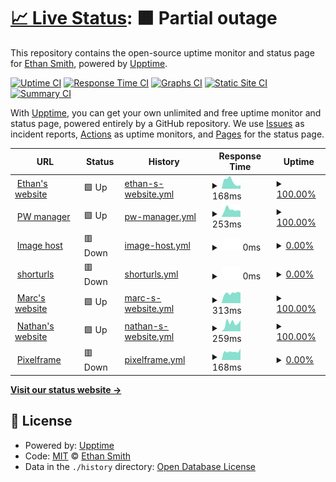 # [📈 Live Status](https://status.ethanhs.me): <!--live status--> **🟧 Partial outage**

This repository contains the open-source uptime monitor and status page for [Ethan Smith](https://ethanhs.me), powered by [Upptime](https://github.com/upptime/upptime).

[![Uptime CI](https://github.com/ethanhs/upptime/workflows/Uptime%20CI/badge.svg)](https://github.com/ethanhs/upptime/actions?query=workflow%3A%22Uptime+CI%22)
[![Response Time CI](https://github.com/ethanhs/upptime/workflows/Response%20Time%20CI/badge.svg)](https://github.com/ethanhs/upptime/actions?query=workflow%3A%22Response+Time+CI%22)
[![Graphs CI](https://github.com/ethanhs/upptime/workflows/Graphs%20CI/badge.svg)](https://github.com/ethanhs/upptime/actions?query=workflow%3A%22Graphs+CI%22)
[![Static Site CI](https://github.com/ethanhs/upptime/workflows/Static%20Site%20CI/badge.svg)](https://github.com/ethanhs/upptime/actions?query=workflow%3A%22Static+Site+CI%22)
[![Summary CI](https://github.com/ethanhs/upptime/workflows/Summary%20CI/badge.svg)](https://github.com/ethanhs/upptime/actions?query=workflow%3A%22Summary+CI%22)

With [Upptime](https://upptime.js.org), you can get your own unlimited and free uptime monitor and status page, powered entirely by a GitHub repository. We use [Issues](https://github.com/ethanhs/upptime/issues) as incident reports, [Actions](https://github.com/ethanhs/upptime/actions) as uptime monitors, and [Pages](https://status.ethanhs.me) for the status page.

<!--start: status pages-->
<!-- This summary is generated by Upptime (https://github.com/upptime/upptime) -->
<!-- Do not edit this manually, your changes will be overwritten -->
<!-- prettier-ignore -->
| URL | Status | History | Response Time | Uptime |
| --- | ------ | ------- | ------------- | ------ |
| <img alt="" src="https://icons.duckduckgo.com/ip3/ethanhs.me.ico" height="13"> [Ethan's website](https://ethanhs.me) | 🟩 Up | [ethan-s-website.yml](https://github.com/ethanhs/upptime/commits/HEAD/history/ethan-s-website.yml) | <details><summary><img alt="Response time graph" src="./graphs/ethan-s-website/response-time-week.png" height="20"> 168ms</summary><br><a href="https://status.ethanhs.me/history/ethan-s-website"><img alt="Response time 178" src="https://img.shields.io/endpoint?url=https%3A%2F%2Fraw.githubusercontent.com%2Fethanhs%2Fupptime%2FHEAD%2Fapi%2Fethan-s-website%2Fresponse-time.json"></a><br><a href="https://status.ethanhs.me/history/ethan-s-website"><img alt="24-hour response time 86" src="https://img.shields.io/endpoint?url=https%3A%2F%2Fraw.githubusercontent.com%2Fethanhs%2Fupptime%2FHEAD%2Fapi%2Fethan-s-website%2Fresponse-time-day.json"></a><br><a href="https://status.ethanhs.me/history/ethan-s-website"><img alt="7-day response time 168" src="https://img.shields.io/endpoint?url=https%3A%2F%2Fraw.githubusercontent.com%2Fethanhs%2Fupptime%2FHEAD%2Fapi%2Fethan-s-website%2Fresponse-time-week.json"></a><br><a href="https://status.ethanhs.me/history/ethan-s-website"><img alt="30-day response time 140" src="https://img.shields.io/endpoint?url=https%3A%2F%2Fraw.githubusercontent.com%2Fethanhs%2Fupptime%2FHEAD%2Fapi%2Fethan-s-website%2Fresponse-time-month.json"></a><br><a href="https://status.ethanhs.me/history/ethan-s-website"><img alt="1-year response time 148" src="https://img.shields.io/endpoint?url=https%3A%2F%2Fraw.githubusercontent.com%2Fethanhs%2Fupptime%2FHEAD%2Fapi%2Fethan-s-website%2Fresponse-time-year.json"></a></details> | <details><summary><a href="https://status.ethanhs.me/history/ethan-s-website">100.00%</a></summary><a href="https://status.ethanhs.me/history/ethan-s-website"><img alt="All-time uptime 85.21%" src="https://img.shields.io/endpoint?url=https%3A%2F%2Fraw.githubusercontent.com%2Fethanhs%2Fupptime%2FHEAD%2Fapi%2Fethan-s-website%2Fuptime.json"></a><br><a href="https://status.ethanhs.me/history/ethan-s-website"><img alt="24-hour uptime 100.00%" src="https://img.shields.io/endpoint?url=https%3A%2F%2Fraw.githubusercontent.com%2Fethanhs%2Fupptime%2FHEAD%2Fapi%2Fethan-s-website%2Fuptime-day.json"></a><br><a href="https://status.ethanhs.me/history/ethan-s-website"><img alt="7-day uptime 100.00%" src="https://img.shields.io/endpoint?url=https%3A%2F%2Fraw.githubusercontent.com%2Fethanhs%2Fupptime%2FHEAD%2Fapi%2Fethan-s-website%2Fuptime-week.json"></a><br><a href="https://status.ethanhs.me/history/ethan-s-website"><img alt="30-day uptime 100.00%" src="https://img.shields.io/endpoint?url=https%3A%2F%2Fraw.githubusercontent.com%2Fethanhs%2Fupptime%2FHEAD%2Fapi%2Fethan-s-website%2Fuptime-month.json"></a><br><a href="https://status.ethanhs.me/history/ethan-s-website"><img alt="1-year uptime 100.00%" src="https://img.shields.io/endpoint?url=https%3A%2F%2Fraw.githubusercontent.com%2Fethanhs%2Fupptime%2FHEAD%2Fapi%2Fethan-s-website%2Fuptime-year.json"></a></details>
| <img alt="" src="https://icons.duckduckgo.com/ip3/pw.ethanhs.me.ico" height="13"> [PW manager](https://pw.ethanhs.me) | 🟩 Up | [pw-manager.yml](https://github.com/ethanhs/upptime/commits/HEAD/history/pw-manager.yml) | <details><summary><img alt="Response time graph" src="./graphs/pw-manager/response-time-week.png" height="20"> 253ms</summary><br><a href="https://status.ethanhs.me/history/pw-manager"><img alt="Response time 311" src="https://img.shields.io/endpoint?url=https%3A%2F%2Fraw.githubusercontent.com%2Fethanhs%2Fupptime%2FHEAD%2Fapi%2Fpw-manager%2Fresponse-time.json"></a><br><a href="https://status.ethanhs.me/history/pw-manager"><img alt="24-hour response time 201" src="https://img.shields.io/endpoint?url=https%3A%2F%2Fraw.githubusercontent.com%2Fethanhs%2Fupptime%2FHEAD%2Fapi%2Fpw-manager%2Fresponse-time-day.json"></a><br><a href="https://status.ethanhs.me/history/pw-manager"><img alt="7-day response time 253" src="https://img.shields.io/endpoint?url=https%3A%2F%2Fraw.githubusercontent.com%2Fethanhs%2Fupptime%2FHEAD%2Fapi%2Fpw-manager%2Fresponse-time-week.json"></a><br><a href="https://status.ethanhs.me/history/pw-manager"><img alt="30-day response time 196" src="https://img.shields.io/endpoint?url=https%3A%2F%2Fraw.githubusercontent.com%2Fethanhs%2Fupptime%2FHEAD%2Fapi%2Fpw-manager%2Fresponse-time-month.json"></a><br><a href="https://status.ethanhs.me/history/pw-manager"><img alt="1-year response time 328" src="https://img.shields.io/endpoint?url=https%3A%2F%2Fraw.githubusercontent.com%2Fethanhs%2Fupptime%2FHEAD%2Fapi%2Fpw-manager%2Fresponse-time-year.json"></a></details> | <details><summary><a href="https://status.ethanhs.me/history/pw-manager">100.00%</a></summary><a href="https://status.ethanhs.me/history/pw-manager"><img alt="All-time uptime 88.32%" src="https://img.shields.io/endpoint?url=https%3A%2F%2Fraw.githubusercontent.com%2Fethanhs%2Fupptime%2FHEAD%2Fapi%2Fpw-manager%2Fuptime.json"></a><br><a href="https://status.ethanhs.me/history/pw-manager"><img alt="24-hour uptime 100.00%" src="https://img.shields.io/endpoint?url=https%3A%2F%2Fraw.githubusercontent.com%2Fethanhs%2Fupptime%2FHEAD%2Fapi%2Fpw-manager%2Fuptime-day.json"></a><br><a href="https://status.ethanhs.me/history/pw-manager"><img alt="7-day uptime 100.00%" src="https://img.shields.io/endpoint?url=https%3A%2F%2Fraw.githubusercontent.com%2Fethanhs%2Fupptime%2FHEAD%2Fapi%2Fpw-manager%2Fuptime-week.json"></a><br><a href="https://status.ethanhs.me/history/pw-manager"><img alt="30-day uptime 100.00%" src="https://img.shields.io/endpoint?url=https%3A%2F%2Fraw.githubusercontent.com%2Fethanhs%2Fupptime%2FHEAD%2Fapi%2Fpw-manager%2Fuptime-month.json"></a><br><a href="https://status.ethanhs.me/history/pw-manager"><img alt="1-year uptime 91.28%" src="https://img.shields.io/endpoint?url=https%3A%2F%2Fraw.githubusercontent.com%2Fethanhs%2Fupptime%2FHEAD%2Fapi%2Fpw-manager%2Fuptime-year.json"></a></details>
| <img alt="" src="https://icons.duckduckgo.com/ip3/i.0xe.me.ico" height="13"> [Image host](https://i.0xe.me) | 🟥 Down | [image-host.yml](https://github.com/ethanhs/upptime/commits/HEAD/history/image-host.yml) | <details><summary><img alt="Response time graph" src="./graphs/image-host/response-time-week.png" height="20"> 0ms</summary><br><a href="https://status.ethanhs.me/history/image-host"><img alt="Response time 325" src="https://img.shields.io/endpoint?url=https%3A%2F%2Fraw.githubusercontent.com%2Fethanhs%2Fupptime%2FHEAD%2Fapi%2Fimage-host%2Fresponse-time.json"></a><br><a href="https://status.ethanhs.me/history/image-host"><img alt="24-hour response time 0" src="https://img.shields.io/endpoint?url=https%3A%2F%2Fraw.githubusercontent.com%2Fethanhs%2Fupptime%2FHEAD%2Fapi%2Fimage-host%2Fresponse-time-day.json"></a><br><a href="https://status.ethanhs.me/history/image-host"><img alt="7-day response time 0" src="https://img.shields.io/endpoint?url=https%3A%2F%2Fraw.githubusercontent.com%2Fethanhs%2Fupptime%2FHEAD%2Fapi%2Fimage-host%2Fresponse-time-week.json"></a><br><a href="https://status.ethanhs.me/history/image-host"><img alt="30-day response time 0" src="https://img.shields.io/endpoint?url=https%3A%2F%2Fraw.githubusercontent.com%2Fethanhs%2Fupptime%2FHEAD%2Fapi%2Fimage-host%2Fresponse-time-month.json"></a><br><a href="https://status.ethanhs.me/history/image-host"><img alt="1-year response time 0" src="https://img.shields.io/endpoint?url=https%3A%2F%2Fraw.githubusercontent.com%2Fethanhs%2Fupptime%2FHEAD%2Fapi%2Fimage-host%2Fresponse-time-year.json"></a></details> | <details><summary><a href="https://status.ethanhs.me/history/image-host">0.00%</a></summary><a href="https://status.ethanhs.me/history/image-host"><img alt="All-time uptime 50.86%" src="https://img.shields.io/endpoint?url=https%3A%2F%2Fraw.githubusercontent.com%2Fethanhs%2Fupptime%2FHEAD%2Fapi%2Fimage-host%2Fuptime.json"></a><br><a href="https://status.ethanhs.me/history/image-host"><img alt="24-hour uptime 0.00%" src="https://img.shields.io/endpoint?url=https%3A%2F%2Fraw.githubusercontent.com%2Fethanhs%2Fupptime%2FHEAD%2Fapi%2Fimage-host%2Fuptime-day.json"></a><br><a href="https://status.ethanhs.me/history/image-host"><img alt="7-day uptime 0.00%" src="https://img.shields.io/endpoint?url=https%3A%2F%2Fraw.githubusercontent.com%2Fethanhs%2Fupptime%2FHEAD%2Fapi%2Fimage-host%2Fuptime-week.json"></a><br><a href="https://status.ethanhs.me/history/image-host"><img alt="30-day uptime 1.38%" src="https://img.shields.io/endpoint?url=https%3A%2F%2Fraw.githubusercontent.com%2Fethanhs%2Fupptime%2FHEAD%2Fapi%2Fimage-host%2Fuptime-month.json"></a><br><a href="https://status.ethanhs.me/history/image-host"><img alt="1-year uptime 0.00%" src="https://img.shields.io/endpoint?url=https%3A%2F%2Fraw.githubusercontent.com%2Fethanhs%2Fupptime%2FHEAD%2Fapi%2Fimage-host%2Fuptime-year.json"></a></details>
| <img alt="" src="https://icons.duckduckgo.com/ip3/s.0xe.me.ico" height="13"> [shorturls](https://s.0xe.me/admin) | 🟥 Down | [shorturls.yml](https://github.com/ethanhs/upptime/commits/HEAD/history/shorturls.yml) | <details><summary><img alt="Response time graph" src="./graphs/shorturls/response-time-week.png" height="20"> 0ms</summary><br><a href="https://status.ethanhs.me/history/shorturls"><img alt="Response time 0" src="https://img.shields.io/endpoint?url=https%3A%2F%2Fraw.githubusercontent.com%2Fethanhs%2Fupptime%2FHEAD%2Fapi%2Fshorturls%2Fresponse-time.json"></a><br><a href="https://status.ethanhs.me/history/shorturls"><img alt="24-hour response time 0" src="https://img.shields.io/endpoint?url=https%3A%2F%2Fraw.githubusercontent.com%2Fethanhs%2Fupptime%2FHEAD%2Fapi%2Fshorturls%2Fresponse-time-day.json"></a><br><a href="https://status.ethanhs.me/history/shorturls"><img alt="7-day response time 0" src="https://img.shields.io/endpoint?url=https%3A%2F%2Fraw.githubusercontent.com%2Fethanhs%2Fupptime%2FHEAD%2Fapi%2Fshorturls%2Fresponse-time-week.json"></a><br><a href="https://status.ethanhs.me/history/shorturls"><img alt="30-day response time 0" src="https://img.shields.io/endpoint?url=https%3A%2F%2Fraw.githubusercontent.com%2Fethanhs%2Fupptime%2FHEAD%2Fapi%2Fshorturls%2Fresponse-time-month.json"></a><br><a href="https://status.ethanhs.me/history/shorturls"><img alt="1-year response time 0" src="https://img.shields.io/endpoint?url=https%3A%2F%2Fraw.githubusercontent.com%2Fethanhs%2Fupptime%2FHEAD%2Fapi%2Fshorturls%2Fresponse-time-year.json"></a></details> | <details><summary><a href="https://status.ethanhs.me/history/shorturls">0.00%</a></summary><a href="https://status.ethanhs.me/history/shorturls"><img alt="All-time uptime 35.97%" src="https://img.shields.io/endpoint?url=https%3A%2F%2Fraw.githubusercontent.com%2Fethanhs%2Fupptime%2FHEAD%2Fapi%2Fshorturls%2Fuptime.json"></a><br><a href="https://status.ethanhs.me/history/shorturls"><img alt="24-hour uptime 0.00%" src="https://img.shields.io/endpoint?url=https%3A%2F%2Fraw.githubusercontent.com%2Fethanhs%2Fupptime%2FHEAD%2Fapi%2Fshorturls%2Fuptime-day.json"></a><br><a href="https://status.ethanhs.me/history/shorturls"><img alt="7-day uptime 0.00%" src="https://img.shields.io/endpoint?url=https%3A%2F%2Fraw.githubusercontent.com%2Fethanhs%2Fupptime%2FHEAD%2Fapi%2Fshorturls%2Fuptime-week.json"></a><br><a href="https://status.ethanhs.me/history/shorturls"><img alt="30-day uptime 1.38%" src="https://img.shields.io/endpoint?url=https%3A%2F%2Fraw.githubusercontent.com%2Fethanhs%2Fupptime%2FHEAD%2Fapi%2Fshorturls%2Fuptime-month.json"></a><br><a href="https://status.ethanhs.me/history/shorturls"><img alt="1-year uptime 0.00%" src="https://img.shields.io/endpoint?url=https%3A%2F%2Fraw.githubusercontent.com%2Fethanhs%2Fupptime%2FHEAD%2Fapi%2Fshorturls%2Fuptime-year.json"></a></details>
| <img alt="" src="https://icons.duckduckgo.com/ip3/marcdav.is.ico" height="13"> [Marc's website](https://marcdav.is) | 🟩 Up | [marc-s-website.yml](https://github.com/ethanhs/upptime/commits/HEAD/history/marc-s-website.yml) | <details><summary><img alt="Response time graph" src="./graphs/marc-s-website/response-time-week.png" height="20"> 313ms</summary><br><a href="https://status.ethanhs.me/history/marc-s-website"><img alt="Response time 396" src="https://img.shields.io/endpoint?url=https%3A%2F%2Fraw.githubusercontent.com%2Fethanhs%2Fupptime%2FHEAD%2Fapi%2Fmarc-s-website%2Fresponse-time.json"></a><br><a href="https://status.ethanhs.me/history/marc-s-website"><img alt="24-hour response time 324" src="https://img.shields.io/endpoint?url=https%3A%2F%2Fraw.githubusercontent.com%2Fethanhs%2Fupptime%2FHEAD%2Fapi%2Fmarc-s-website%2Fresponse-time-day.json"></a><br><a href="https://status.ethanhs.me/history/marc-s-website"><img alt="7-day response time 313" src="https://img.shields.io/endpoint?url=https%3A%2F%2Fraw.githubusercontent.com%2Fethanhs%2Fupptime%2FHEAD%2Fapi%2Fmarc-s-website%2Fresponse-time-week.json"></a><br><a href="https://status.ethanhs.me/history/marc-s-website"><img alt="30-day response time 336" src="https://img.shields.io/endpoint?url=https%3A%2F%2Fraw.githubusercontent.com%2Fethanhs%2Fupptime%2FHEAD%2Fapi%2Fmarc-s-website%2Fresponse-time-month.json"></a><br><a href="https://status.ethanhs.me/history/marc-s-website"><img alt="1-year response time 369" src="https://img.shields.io/endpoint?url=https%3A%2F%2Fraw.githubusercontent.com%2Fethanhs%2Fupptime%2FHEAD%2Fapi%2Fmarc-s-website%2Fresponse-time-year.json"></a></details> | <details><summary><a href="https://status.ethanhs.me/history/marc-s-website">100.00%</a></summary><a href="https://status.ethanhs.me/history/marc-s-website"><img alt="All-time uptime 92.69%" src="https://img.shields.io/endpoint?url=https%3A%2F%2Fraw.githubusercontent.com%2Fethanhs%2Fupptime%2FHEAD%2Fapi%2Fmarc-s-website%2Fuptime.json"></a><br><a href="https://status.ethanhs.me/history/marc-s-website"><img alt="24-hour uptime 100.00%" src="https://img.shields.io/endpoint?url=https%3A%2F%2Fraw.githubusercontent.com%2Fethanhs%2Fupptime%2FHEAD%2Fapi%2Fmarc-s-website%2Fuptime-day.json"></a><br><a href="https://status.ethanhs.me/history/marc-s-website"><img alt="7-day uptime 100.00%" src="https://img.shields.io/endpoint?url=https%3A%2F%2Fraw.githubusercontent.com%2Fethanhs%2Fupptime%2FHEAD%2Fapi%2Fmarc-s-website%2Fuptime-week.json"></a><br><a href="https://status.ethanhs.me/history/marc-s-website"><img alt="30-day uptime 100.00%" src="https://img.shields.io/endpoint?url=https%3A%2F%2Fraw.githubusercontent.com%2Fethanhs%2Fupptime%2FHEAD%2Fapi%2Fmarc-s-website%2Fuptime-month.json"></a><br><a href="https://status.ethanhs.me/history/marc-s-website"><img alt="1-year uptime 99.89%" src="https://img.shields.io/endpoint?url=https%3A%2F%2Fraw.githubusercontent.com%2Fethanhs%2Fupptime%2FHEAD%2Fapi%2Fmarc-s-website%2Fuptime-year.json"></a></details>
| <img alt="" src="https://icons.duckduckgo.com/ip3/nathanp.me.ico" height="13"> [Nathan's website](https://nathanp.me) | 🟩 Up | [nathan-s-website.yml](https://github.com/ethanhs/upptime/commits/HEAD/history/nathan-s-website.yml) | <details><summary><img alt="Response time graph" src="./graphs/nathan-s-website/response-time-week.png" height="20"> 259ms</summary><br><a href="https://status.ethanhs.me/history/nathan-s-website"><img alt="Response time 197" src="https://img.shields.io/endpoint?url=https%3A%2F%2Fraw.githubusercontent.com%2Fethanhs%2Fupptime%2FHEAD%2Fapi%2Fnathan-s-website%2Fresponse-time.json"></a><br><a href="https://status.ethanhs.me/history/nathan-s-website"><img alt="24-hour response time 344" src="https://img.shields.io/endpoint?url=https%3A%2F%2Fraw.githubusercontent.com%2Fethanhs%2Fupptime%2FHEAD%2Fapi%2Fnathan-s-website%2Fresponse-time-day.json"></a><br><a href="https://status.ethanhs.me/history/nathan-s-website"><img alt="7-day response time 259" src="https://img.shields.io/endpoint?url=https%3A%2F%2Fraw.githubusercontent.com%2Fethanhs%2Fupptime%2FHEAD%2Fapi%2Fnathan-s-website%2Fresponse-time-week.json"></a><br><a href="https://status.ethanhs.me/history/nathan-s-website"><img alt="30-day response time 199" src="https://img.shields.io/endpoint?url=https%3A%2F%2Fraw.githubusercontent.com%2Fethanhs%2Fupptime%2FHEAD%2Fapi%2Fnathan-s-website%2Fresponse-time-month.json"></a><br><a href="https://status.ethanhs.me/history/nathan-s-website"><img alt="1-year response time 202" src="https://img.shields.io/endpoint?url=https%3A%2F%2Fraw.githubusercontent.com%2Fethanhs%2Fupptime%2FHEAD%2Fapi%2Fnathan-s-website%2Fresponse-time-year.json"></a></details> | <details><summary><a href="https://status.ethanhs.me/history/nathan-s-website">100.00%</a></summary><a href="https://status.ethanhs.me/history/nathan-s-website"><img alt="All-time uptime 96.32%" src="https://img.shields.io/endpoint?url=https%3A%2F%2Fraw.githubusercontent.com%2Fethanhs%2Fupptime%2FHEAD%2Fapi%2Fnathan-s-website%2Fuptime.json"></a><br><a href="https://status.ethanhs.me/history/nathan-s-website"><img alt="24-hour uptime 100.00%" src="https://img.shields.io/endpoint?url=https%3A%2F%2Fraw.githubusercontent.com%2Fethanhs%2Fupptime%2FHEAD%2Fapi%2Fnathan-s-website%2Fuptime-day.json"></a><br><a href="https://status.ethanhs.me/history/nathan-s-website"><img alt="7-day uptime 100.00%" src="https://img.shields.io/endpoint?url=https%3A%2F%2Fraw.githubusercontent.com%2Fethanhs%2Fupptime%2FHEAD%2Fapi%2Fnathan-s-website%2Fuptime-week.json"></a><br><a href="https://status.ethanhs.me/history/nathan-s-website"><img alt="30-day uptime 100.00%" src="https://img.shields.io/endpoint?url=https%3A%2F%2Fraw.githubusercontent.com%2Fethanhs%2Fupptime%2FHEAD%2Fapi%2Fnathan-s-website%2Fuptime-month.json"></a><br><a href="https://status.ethanhs.me/history/nathan-s-website"><img alt="1-year uptime 96.63%" src="https://img.shields.io/endpoint?url=https%3A%2F%2Fraw.githubusercontent.com%2Fethanhs%2Fupptime%2FHEAD%2Fapi%2Fnathan-s-website%2Fuptime-year.json"></a></details>
| <img alt="" src="https://icons.duckduckgo.com/ip3/pixelframe.nathanp.me.ico" height="13"> [Pixelframe](http://pixelframe.nathanp.me) | 🟥 Down | [pixelframe.yml](https://github.com/ethanhs/upptime/commits/HEAD/history/pixelframe.yml) | <details><summary><img alt="Response time graph" src="./graphs/pixelframe/response-time-week.png" height="20"> 168ms</summary><br><a href="https://status.ethanhs.me/history/pixelframe"><img alt="Response time 134" src="https://img.shields.io/endpoint?url=https%3A%2F%2Fraw.githubusercontent.com%2Fethanhs%2Fupptime%2FHEAD%2Fapi%2Fpixelframe%2Fresponse-time.json"></a><br><a href="https://status.ethanhs.me/history/pixelframe"><img alt="24-hour response time 225" src="https://img.shields.io/endpoint?url=https%3A%2F%2Fraw.githubusercontent.com%2Fethanhs%2Fupptime%2FHEAD%2Fapi%2Fpixelframe%2Fresponse-time-day.json"></a><br><a href="https://status.ethanhs.me/history/pixelframe"><img alt="7-day response time 168" src="https://img.shields.io/endpoint?url=https%3A%2F%2Fraw.githubusercontent.com%2Fethanhs%2Fupptime%2FHEAD%2Fapi%2Fpixelframe%2Fresponse-time-week.json"></a><br><a href="https://status.ethanhs.me/history/pixelframe"><img alt="30-day response time 128" src="https://img.shields.io/endpoint?url=https%3A%2F%2Fraw.githubusercontent.com%2Fethanhs%2Fupptime%2FHEAD%2Fapi%2Fpixelframe%2Fresponse-time-month.json"></a><br><a href="https://status.ethanhs.me/history/pixelframe"><img alt="1-year response time 138" src="https://img.shields.io/endpoint?url=https%3A%2F%2Fraw.githubusercontent.com%2Fethanhs%2Fupptime%2FHEAD%2Fapi%2Fpixelframe%2Fresponse-time-year.json"></a></details> | <details><summary><a href="https://status.ethanhs.me/history/pixelframe">0.00%</a></summary><a href="https://status.ethanhs.me/history/pixelframe"><img alt="All-time uptime 44.74%" src="https://img.shields.io/endpoint?url=https%3A%2F%2Fraw.githubusercontent.com%2Fethanhs%2Fupptime%2FHEAD%2Fapi%2Fpixelframe%2Fuptime.json"></a><br><a href="https://status.ethanhs.me/history/pixelframe"><img alt="24-hour uptime 0.00%" src="https://img.shields.io/endpoint?url=https%3A%2F%2Fraw.githubusercontent.com%2Fethanhs%2Fupptime%2FHEAD%2Fapi%2Fpixelframe%2Fuptime-day.json"></a><br><a href="https://status.ethanhs.me/history/pixelframe"><img alt="7-day uptime 0.00%" src="https://img.shields.io/endpoint?url=https%3A%2F%2Fraw.githubusercontent.com%2Fethanhs%2Fupptime%2FHEAD%2Fapi%2Fpixelframe%2Fuptime-week.json"></a><br><a href="https://status.ethanhs.me/history/pixelframe"><img alt="30-day uptime 1.38%" src="https://img.shields.io/endpoint?url=https%3A%2F%2Fraw.githubusercontent.com%2Fethanhs%2Fupptime%2FHEAD%2Fapi%2Fpixelframe%2Fuptime-month.json"></a><br><a href="https://status.ethanhs.me/history/pixelframe"><img alt="1-year uptime 17.68%" src="https://img.shields.io/endpoint?url=https%3A%2F%2Fraw.githubusercontent.com%2Fethanhs%2Fupptime%2FHEAD%2Fapi%2Fpixelframe%2Fuptime-year.json"></a></details>

<!--end: status pages-->

[**Visit our status website →**](https://status.ethanhs.me)

## 📄 License

- Powered by: [Upptime](https://github.com/upptime/upptime)
- Code: [MIT](./LICENSE) © [Ethan Smith](https://ethanhs.me)
- Data in the `./history` directory: [Open Database License](https://opendatacommons.org/licenses/odbl/1-0/)
